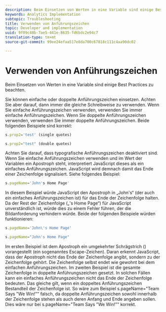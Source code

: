 ```yaml
---
description: Beim Einsetzen von Werten in eine Variable sind einige Best Practices zu beachten.
keywords: Analytics Implementation
subtopic: Troubleshooting
title: Verwenden von Anführungszeichen
topic: Developer and implementation
uuid: 9f09c48b-7ae5-441e-8635-fd6bdc2e94c7
translation-type: tm+mt
source-git-commit: 99ee24efaa517e8da700c67818c111c4aa90dc02

---
```



# Verwenden von Anführungszeichen

Beim Einsetzen von Werten in eine Variable sind einige Best Practices zu beachten.

Sie können einfache oder doppelte Anführungszeichen einsetzen. Achten Sie aber darauf, dann immer die gleiche Schreibweise zu verwenden. Wenn Sie einfache Anführungszeichen verwenden, verwenden Sie immer einfache Anführungszeichen. Wenn Sie doppelte Anführungszeichen verwenden, verwenden Sie immer doppelte Anführungszeichen. Beide folgenden Beispiele sind korrekt:

```js
s.prop2='test' (single quotes)
```

```js
s.prop2="test" (double quotes)
```

Achten Sie darauf, dass typografische Anführungszeichen deaktiviert sind. Wenn Sie einfache Anführungszeichen verwenden und im Wert der Variablen ein Apostroph steht, interpretiert JavaScript dieses als ein einfaches Anführungszeichen. JavaScript wird demnach damit das Ende einer Zeichenfolge signalisiert. Siehe folgendes Beispiel:

```js
s.pageName='John's Home Page'
```

In diesem Beispiel würde JavaScript den Apostroph in „John's“ (der auch ein einfaches Anführungszeichen ist) für das Ende der Zeichenfolge halten. Da der Rest der Zeichenfolge („'s Home Page“) für JavaScript unverständlich ist, würde dies zu einem Fehler führen, der die Bildanforderung verhindern würde. Beide der folgenden Beispiele würden funktionieren:

```js
s.pageName='John\'s Home Page'
```

```js
s.pageName="John's Home Page"
```

Im ersten Beispiel ist dem Apostroph ein umgekehrter Schrägstrich (\) vorangestellt (ein sogenanntes Escape-Zeichen). Daran erkennt JavaScript, dass der Apostroph nicht das Ende der Zeichenfolge angibt, sondern zu der Zeichenfolge gehört. Die Zeichenfolge selbst endet wie gewohnt bei dem einfachen Anführungszeichen. Im zweiten Beispiel ist die gesamte Zeichenfolge in doppelte Anführungszeichen gesetzt. In solchen Fällen kann ein einfaches Anführungszeichen nicht das Ende der Zeichenfolge bedeuten. Das gleiche gilt, wenn ein doppeltes Anführungszeichen Bestandteil der Zeichenfolge ist. So wäre zum Beispiel s.pageName="Team Says "We Win!"" falsch, da doppelte Anführungszeichen sowohl innerhalb der Zeichenfolge stehen als auch deren Anfang und Ende angeben sollen. Dies wäre nur bei s.pageName="Team Says \"We Win!\"" korrekt.
